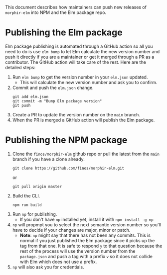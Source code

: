 This document describes how maintainers can push new releases of `morphir-elm` into NPM and the Elm package repo. 

# Publishing the Elm package

Elm package publishing is automated through a GitHub action so all you need to do is use `elm bump` to let Elm calculate 
the new version number and push it directly if you are a maintainer or get it merged through a PR as a contributor. 
The GitHub action will take care of the rest. Here are the detailed steps:  

1. Run `elm bump` to get the version number in your `elm.json` updated.
    - This will calculate the new version number and ask you to confirm.
2. Commit and push the `elm.json` change.
    ```
    git add elm.json
    git commit -m "Bump Elm package version"
    git push
    ```
3. Create a PR to update the version number on the `main` branch.
4. When the PR is merged a GitHub action will publish the Elm package.

# Publishing the NPM package

1. Clone the `finos/morphir-elm` github repo or pull the latest from the `main` branch if you have a clone already.
    ```
    git clone https://github.com/finos/morphir-elm.git
    ```
    or
    ```
    git pull origin master
    ```
2. Build the CLI.
    ```
    npm run build
    ```
3. Run `np` for publishing.
    - If you don't have `np` installed yet, install it with `npm install -g np`
4. `np` will propmpt you to select the next semantic version number so you'll have to decide if your changes are major, minor or patch.
    - **Note**: `np` might say that there has not been any commits. This is normal if you just published the Elm package since it picks up 
    the tag from that one. It is safe to respond `y` to that question because the rest of the process will use the version number from the
    `package.json` and push a tag with a prefix `v` so it does not collide with Elm which does not use a prefix.
5. `np` will also ask you for credentials.

